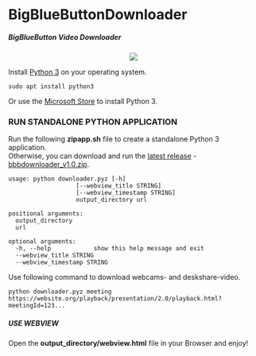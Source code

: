 # BigBlueButtonDownloader
##### BigBlueButton Video Downloader

<p align="center">
  <img src="https://repository-images.githubusercontent.com/331634964/0abaea80-5c90-11eb-80e0-4413ca30e08a" />
</p>

Install [Python 3](https://www.python.org/downloads/) on your operating system.  

```
sudo apt install python3
```

Or use the [Microsoft Store](https://go.microsoft.com/fwlink?linkID=2082640) to install Python 3.

### RUN STANDALONE PYTHON APPLICATION

Run the following **zipapp.sh** file to create a standalone Python 3 application.  
Otherwise, you can download and run the [latest release](https://github.com/Th3R3alDuk3/BigBlueButtonDownloader/releases) - 
[bbbdownloader_v1.0.zip](https://github.com/Th3R3alDuk3/BigBlueButtonDownloader/files/5860274/bbbdownloader_v1.0.zip). 

```
usage: python downloader.pyz [-h] 
                   [--webview_title STRING] 
                   [--webview_timestamp STRING]
                   output_directory url

positional arguments:
  output_directory
  url

optional arguments:
  -h, --help            show this help message and exit
  --webview_title STRING
  --webview_timestamp STRING   
```
Use following command to download webcams- and deskshare-video.
```
python downloader.pyz meeting https://website.org/playback/presentation/2.0/playback.html?meetingId=123...
```

##### USE WEBVIEW

Open the **output_directory/webview.html** file in your Browser and enjoy!
